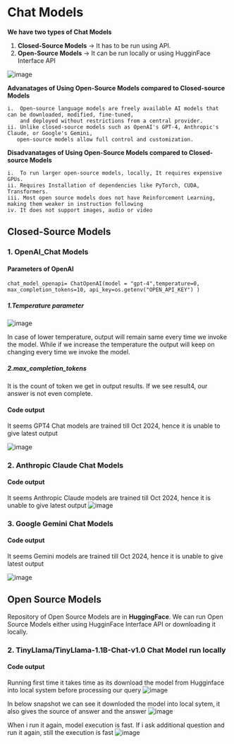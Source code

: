 # Chat Models

******We have two types of Chat Models******
1. **Closed-Source Models** -> It has to be run using API.
2. **Open-Source Models** -> It can be run locally or using HugginFace Interface API

![image](https://github.com/user-attachments/assets/9e4985ec-0053-4bc5-ab90-d31f51ac49f3)

**Advanatages of Using Open-Source Models compared to Closed-source Models**
```
i.  Open-source language models are freely available AI models that can be downloaded, modified, fine-tuned,
    and deployed without restrictions from a central provider. 
ii. Unlike closed-source models such as OpenAI's GPT-4, Anthropic's Claude, or Google's Gemini,
   open-source models allow full control and customization.
```
**Disadvanatages of Using Open-Source Models compared to Closed-source Models**
```
i.  To run larger open-source models, locally, It requires expensive GPUs.
ii. Requires Installation of dependencies like PyTorch, CUDA, Transformers.
iii. Most open source models does not have Reinforcement Learning, making them weaker in instruction following
iv. It does not support images, audio or video
```


## Closed-Source Models 

### 1. OpenAI_Chat Models 
#### Parameters of OpenAI

```chat_model_openapi= ChatOpenAI(model = "gpt-4",temperature=0, max_completion_tokens=10, api_key=os.getenv("OPEN_API_KEY") )```

##### 1.Temperature parameter
![image](https://github.com/user-attachments/assets/e8ead1c5-4c49-4b84-a92e-58c178741a09)

In case of lower temperature, output will remain same every time we invoke the model. While if we increase the temperature the output will keep on changing every time we invoke the model.

##### 2.max_completion_tokens
It is the count of token we get in output results. If we see result4, our answer is not even complete.

#### Code output
It seems GPT4 Chat models are trained till Oct 2024, hence it is unable to give latest output

![image](https://github.com/user-attachments/assets/bf639bb8-6c41-46e7-8d95-1203dd6acf45)

### 2. Anthropic Claude Chat Models

#### Code output
It seems Anthropic Claude models are trained till Oct 2024, hence it is unable to give latest output
![image](https://github.com/user-attachments/assets/02323657-6b36-4b20-8451-08dbd15cd67c)

### 3. Google Gemini Chat Models

#### Code output
It seems Gemini models are trained till Oct 2024, hence it is unable to give latest output

![image](https://github.com/user-attachments/assets/e2fc60f6-39c9-44a9-b049-4394745ecb8a)

## Open Source Models 

Repository of Open Source Models are in **HuggingFace**.
We can run Open Source Models either using HugginFace Interface API or downloading it locally.

### 2. TinyLlama/TinyLlama-1.1B-Chat-v1.0 Chat Model run locally

#### Code output
Running first time it takes time as its download the model from Hugginface into local system before processing our query
![image](https://github.com/user-attachments/assets/9c1ea1e7-550f-4b61-b2b4-96857ede8528)

In below snapshot we can see it downloded the model into local sytem, it also gives the source of answer and the answer
![image](https://github.com/user-attachments/assets/2e7d58aa-826a-4655-b0a4-f6893be30b79)

When i run it again, model execution is fast. If i ask additional question and run it again, still the execution is fast
![image](https://github.com/user-attachments/assets/005de44e-9ab8-4205-8677-361788d9f332)



